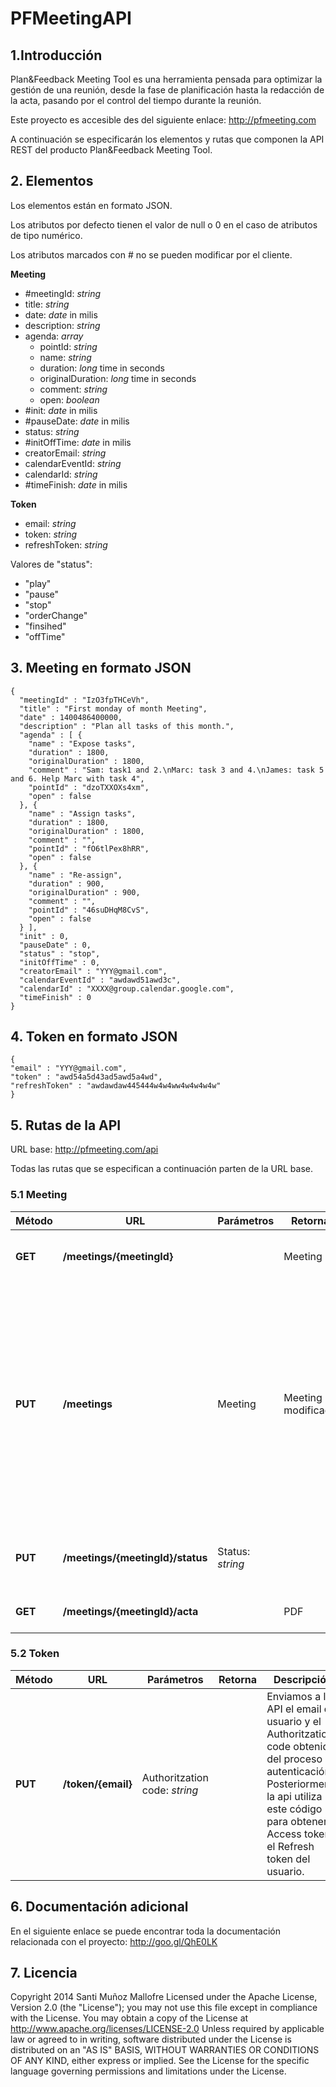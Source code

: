 # PFMeetingAPI

## 1.Introducción
Plan&amp;Feedback Meeting Tool es una herramienta pensada para optimizar la gestión de una reunión, desde la fase de planificación hasta la redacción de la acta, pasando por el control del tiempo durante la reunión.

Este proyecto es accesible des del siguiente enlace: http://pfmeeting.com

A continuación se especificarán los elementos y rutas que componen la API REST del producto Plan&amp;Feedback Meeting Tool.


## 2. Elementos

Los elementos están en formato JSON.

Los atributos por defecto tienen el valor de null o 0 en el caso de atributos de tipo numérico.

Los atributos marcados con # no se pueden modificar por el cliente.


**Meeting**
  * #meetingId: *string*
  * title: *string*
  * date: *date* in milis
  * description: *string*
  * agenda: *array*
    * pointId: *string*
    * name: *string*
    * duration: *long* time in seconds
    * originalDuration: *long* time in seconds
    * comment: *string*
    * open: *boolean*
  * #init: *date* in milis
  * #pauseDate: *date* in milis
  * status: *string*
  * #initOffTime: *date* in milis
  * creatorEmail: *string*
  * calendarEventId: *string*
  * calendarId: *string*
  * #timeFinish: *date* in milis


**Token**
  * email: *string*
  * token: *string*
  * refreshToken: *string*
  
Valores de "status":
  * "play"
  * "pause"
  * "stop"
  * "orderChange"
  * "finsihed"
  * "offTime"
  
## 3. Meeting en formato JSON


```
{
  "meetingId" : "IzO3fpTHCeVh",
  "title" : "First monday of month Meeting",
  "date" : 1400486400000,
  "description" : "Plan all tasks of this month.",
  "agenda" : [ {
    "name" : "Expose tasks",
    "duration" : 1800,
    "originalDuration" : 1800,
    "comment" : "Sam: task1 and 2.\nMarc: task 3 and 4.\nJames: task 5 and 6. Help Marc with task 4",
    "pointId" : "dzoTXXOXs4xm",
    "open" : false
  }, {
    "name" : "Assign tasks",
    "duration" : 1800,
    "originalDuration" : 1800,
    "comment" : "",
    "pointId" : "fO6tlPex8hRR",
    "open" : false
  }, {
    "name" : "Re-assign",
    "duration" : 900,
    "originalDuration" : 900,
    "comment" : "",
    "pointId" : "46suDHqM8CvS",
    "open" : false
  } ],
  "init" : 0,
  "pauseDate" : 0,
  "status" : "stop",
  "initOffTime" : 0,
  "creatorEmail" : "YYY@gmail.com",
  "calendarEventId" : "awdawd51awd3c",
  "calendarId" : "XXXX@group.calendar.google.com",
  "timeFinish" : 0
}

```

## 4. Token en formato JSON
```
{
"email" : "YYY@gmail.com",
"token" : "awd54a5d43ad5awd5a4wd",
"refreshToken" : "awdawdaw445444w4w4ww4w4w4w4w"
}
```

## 5. Rutas de la API

URL base: http://pfmeeting.com/api

Todas las rutas que se especifican a continuación parten de la URL base.

### 5.1 Meeting

 Método | URL | Parámetros | Retorna | Descripción
 ------------- | ------------- | ------------- | ------------- | -------------
 **GET** | **/meetings/{meetingId}** | | Meeting | Obtenemos el meeting con el id especificado en la url.
 **PUT** | **/meetings** | Meeting | Meeting modificado | Llamada con doble funcionalidad: Si enviamos un meeting sin id la api le asigna un id y lo guarda en la base de datos. Finalmente retorna el meeting con el id asignado. Por otro lado, si enviamos un meeting con una id modifica el meeting ya existente en la base de datos.
 **PUT** | **/meetings/{meetingId}/status** | Status: *string* | | Modifica el atributo “status” del meeting con las operaciones correspondientes.
 **GET** | **/meetings/{meetingId}/acta** | | PDF | Genera la acta de la reunió en formato pdf.


### 5.2 Token

 Método | URL | Parámetros | Retorna | Descripción
 ------------- | ------------- | ------------- | ------------- | -------------
  **PUT** | **/token/{email}** | Authoritzation code: *string* | | Enviamos a la API el email del usuario y el Authoritzation code obtenido del proceso de autenticación. Posteriormente la api utiliza este código para obtener el Access token y el Refresh token del usuario.

## 6. Documentación adicional
En el siguiente enlace se puede encontrar toda la documentación relacionada con el proyecto: http://goo.gl/QhE0LK
## 7. Licencia

Copyright 2014 Santi Muñoz Mallofre Licensed under the Apache License, 
	Version 2.0 (the "License"); you may not use this file except in compliance 
	with the License. You may obtain a copy of the License at http://www.apache.org/licenses/LICENSE-2.0 
	Unless required by applicable law or agreed to in writing, software distributed 
	under the License is distributed on an "AS IS" BASIS, WITHOUT WARRANTIES 
	OR CONDITIONS OF ANY KIND, either express or implied. See the License for 
	the specific language governing permissions and limitations under the License.
